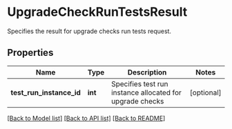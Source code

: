 # UpgradeCheckRunTestsResult

Specifies the result for upgrade checks run tests request.

## Properties
Name | Type | Description | Notes
------------ | ------------- | ------------- | -------------
**test_run_instance_id** | **int** | Specifies test run instance allocated for upgrade checks | [optional] 

[[Back to Model list]](../README.md#documentation-for-models) [[Back to API list]](../README.md#documentation-for-api-endpoints) [[Back to README]](../README.md)


